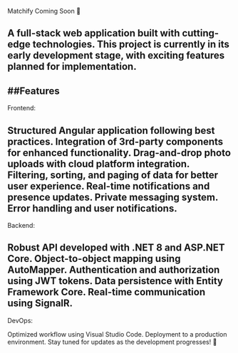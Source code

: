 Matchify
Coming Soon 🚧

A full-stack web application built with cutting-edge technologies. This project is currently in its early development stage, with exciting features planned for implementation.
---

##Features
---
Frontend:

Structured Angular application following best practices.
Integration of 3rd-party components for enhanced functionality.
Drag-and-drop photo uploads with cloud platform integration.
Filtering, sorting, and paging of data for better user experience.
Real-time notifications and presence updates.
Private messaging system.
Error handling and user notifications.
---
Backend:

Robust API developed with .NET 8 and ASP.NET Core.
Object-to-object mapping using AutoMapper.
Authentication and authorization using JWT tokens.
Data persistence with Entity Framework Core.
Real-time communication using SignalR.
---

DevOps:

Optimized workflow using Visual Studio Code.
Deployment to a production environment.
Stay tuned for updates as the development progresses! 🚀
